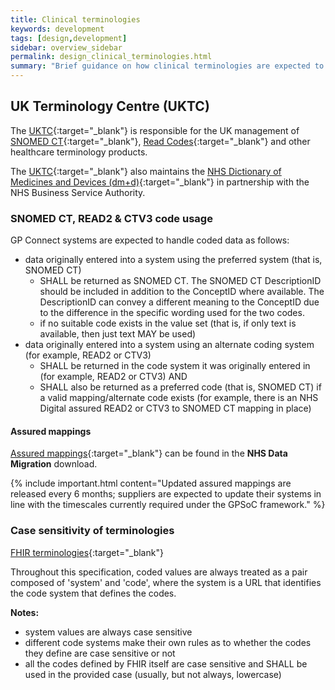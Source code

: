 ```yaml
---
title: Clinical terminologies
keywords: development
tags: [design,development]
sidebar: overview_sidebar
permalink: design_clinical_terminologies.html
summary: "Brief guidance on how clinical terminologies are expected to be used within GP Connect"
---
```


## UK Terminology Centre (UKTC) ## 

The [UKTC](http://systems.digital.nhs.uk/data/uktc){:target="_blank"} is responsible for the UK management of [SNOMED CT](https://digital.nhs.uk/services/terminology-and-classifications/snomed-ct){:target="_blank"}, [Read Codes](https://digital.nhs.uk/services/terminology-and-classifications/read-codes){:target="_blank"} and other healthcare terminology products.

The [UKTC](http://systems.digital.nhs.uk/data/uktc){:target="_blank"} also maintains the [NHS Dictionary of Medicines and Devices (dm+d)](http://www.nhsbsa.nhs.uk/1121.aspx){:target="_blank"} in partnership with the NHS Business Service Authority.

### SNOMED CT, READ2 & CTV3 code usage ###

GP Connect systems are expected to handle coded data as follows:

- data originally entered into a system using the preferred system (that is, SNOMED CT)
  - SHALL be returned as SNOMED CT. The SNOMED CT DescriptionID should be included in addition to the ConceptID where available. The DescriptionID can convey a different meaning to the ConceptID due to the difference in the specific wording used for the two codes.
  - if no suitable code exists in the value set (that is, if only text is available, then just text MAY be used)
- data originally entered into a system using an alternate coding system (for example, READ2 or CTV3)
  - SHALL be returned in the code system it was originally entered in (for example, READ2 or CTV3) AND
  - SHALL also be returned as a preferred code (that is, SNOMED CT) if a valid mapping/alternate code exists (for example, there is an NHS Digital assured READ2 or CTV3 to SNOMED CT mapping in place)

#### Assured mappings ####

[Assured mappings](https://isd.hscic.gov.uk/trud3/user/guest/group/2/pack/8){:target="_blank"} can be found in the **NHS Data Migration** download.

{% include important.html content="Updated assured mappings are released every 6 months; suppliers are expected to update their systems in line with the timescales currently required under the GPSoC framework." %}


### Case sensitivity of terminologies ###
[FHIR terminologies](https://www.hl7.org/fhir/terminologies.html#required){:target="_blank"}

Throughout this specification, coded values are always treated as a pair composed of 'system' and 'code', where the system is a URL that identifies the code system that defines the codes. 

**Notes:**
 - system values are always case sensitive
 - different code systems make their own rules as to whether the codes they define are case sensitive or not 
 - all the codes defined by FHIR itself are case sensitive and SHALL be used in the provided case (usually, but not always, lowercase)

